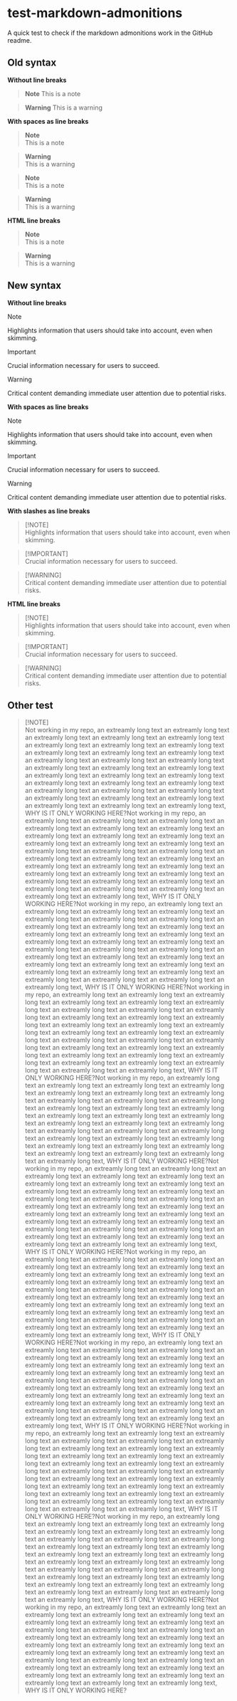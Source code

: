 # test-markdown-admonitions

A quick test to check if the markdown admonitions work in the GitHub readme.

## Old syntax

**Without line breaks**

> **Note**
> This is a note

> **Warning**
> This is a warning

**With spaces as line breaks**

> **Note**  
> This is a note

> **Warning**  
> This is a warning

> **Note**\
> This is a note

> **Warning**\
> This is a warning

**HTML line breaks**

> **Note**<br>
> This is a note

> **Warning**<br>
> This is a warning

## New syntax

**Without line breaks**

> [!NOTE]
> Highlights information that users should take into account, even when skimming.

> [!IMPORTANT]
> Crucial information necessary for users to succeed.

> [!WARNING]
> Critical content demanding immediate user attention due to potential risks.

**With spaces as line breaks**

> [!NOTE]  
> Highlights information that users should take into account, even when skimming.

> [!IMPORTANT]  
> Crucial information necessary for users to succeed.

> [!WARNING]  
> Critical content demanding immediate user attention due to potential risks.

**With slashes as line breaks**

> [!NOTE]\
> Highlights information that users should take into account, even when skimming.

> [!IMPORTANT]\
> Crucial information necessary for users to succeed.

> [!WARNING]\
> Critical content demanding immediate user attention due to potential risks.

**HTML line breaks**

> [!NOTE]<br>
> Highlights information that users should take into account, even when skimming.

> [!IMPORTANT]<br>
> Crucial information necessary for users to succeed.

> [!WARNING]<br>
> Critical content demanding immediate user attention due to potential risks.

## Other test

> [!NOTE]\
> Not working in my repo, an extreamly long text an extreamly long text an extreamly long text an extreamly long text an extreamly long text an extreamly long text an extreamly long text an extreamly long text an extreamly long text an extreamly long text an extreamly long text an extreamly long text an extreamly long text an extreamly long text an extreamly long text an extreamly long text an extreamly long text an extreamly long text an extreamly long text an extreamly long text an extreamly long text an extreamly long text an extreamly long text an extreamly long text an extreamly long text an extreamly long text an extreamly long text an extreamly long text an extreamly long text an extreamly long text an extreamly long text an extreamly long text, WHY IS IT ONLY WORKING HERE?Not working in my repo, an extreamly long text an extreamly long text an extreamly long text an extreamly long text an extreamly long text an extreamly long text an extreamly long text an extreamly long text an extreamly long text an extreamly long text an extreamly long text an extreamly long text an extreamly long text an extreamly long text an extreamly long text an extreamly long text an extreamly long text an extreamly long text an extreamly long text an extreamly long text an extreamly long text an extreamly long text an extreamly long text an extreamly long text an extreamly long text an extreamly long text an extreamly long text an extreamly long text an extreamly long text an extreamly long text an extreamly long text an extreamly long text, WHY IS IT ONLY WORKING HERE?Not working in my repo, an extreamly long text an extreamly long text an extreamly long text an extreamly long text an extreamly long text an extreamly long text an extreamly long text an extreamly long text an extreamly long text an extreamly long text an extreamly long text an extreamly long text an extreamly long text an extreamly long text an extreamly long text an extreamly long text an extreamly long text an extreamly long text an extreamly long text an extreamly long text an extreamly long text an extreamly long text an extreamly long text an extreamly long text an extreamly long text an extreamly long text an extreamly long text an extreamly long text an extreamly long text an extreamly long text an extreamly long text an extreamly long text, WHY IS IT ONLY WORKING HERE?Not working in my repo, an extreamly long text an extreamly long text an extreamly long text an extreamly long text an extreamly long text an extreamly long text an extreamly long text an extreamly long text an extreamly long text an extreamly long text an extreamly long text an extreamly long text an extreamly long text an extreamly long text an extreamly long text an extreamly long text an extreamly long text an extreamly long text an extreamly long text an extreamly long text an extreamly long text an extreamly long text an extreamly long text an extreamly long text an extreamly long text an extreamly long text an extreamly long text an extreamly long text an extreamly long text an extreamly long text an extreamly long text an extreamly long text, WHY IS IT ONLY WORKING HERE?Not working in my repo, an extreamly long text an extreamly long text an extreamly long text an extreamly long text an extreamly long text an extreamly long text an extreamly long text an extreamly long text an extreamly long text an extreamly long text an extreamly long text an extreamly long text an extreamly long text an extreamly long text an extreamly long text an extreamly long text an extreamly long text an extreamly long text an extreamly long text an extreamly long text an extreamly long text an extreamly long text an extreamly long text an extreamly long text an extreamly long text an extreamly long text an extreamly long text an extreamly long text an extreamly long text an extreamly long text an extreamly long text an extreamly long text, WHY IS IT ONLY WORKING HERE?Not working in my repo, an extreamly long text an extreamly long text an extreamly long text an extreamly long text an extreamly long text an extreamly long text an extreamly long text an extreamly long text an extreamly long text an extreamly long text an extreamly long text an extreamly long text an extreamly long text an extreamly long text an extreamly long text an extreamly long text an extreamly long text an extreamly long text an extreamly long text an extreamly long text an extreamly long text an extreamly long text an extreamly long text an extreamly long text an extreamly long text an extreamly long text an extreamly long text an extreamly long text an extreamly long text an extreamly long text an extreamly long text an extreamly long text, WHY IS IT ONLY WORKING HERE?Not working in my repo, an extreamly long text an extreamly long text an extreamly long text an extreamly long text an extreamly long text an extreamly long text an extreamly long text an extreamly long text an extreamly long text an extreamly long text an extreamly long text an extreamly long text an extreamly long text an extreamly long text an extreamly long text an extreamly long text an extreamly long text an extreamly long text an extreamly long text an extreamly long text an extreamly long text an extreamly long text an extreamly long text an extreamly long text an extreamly long text an extreamly long text an extreamly long text an extreamly long text an extreamly long text an extreamly long text an extreamly long text an extreamly long text, WHY IS IT ONLY WORKING HERE?Not working in my repo, an extreamly long text an extreamly long text an extreamly long text an extreamly long text an extreamly long text an extreamly long text an extreamly long text an extreamly long text an extreamly long text an extreamly long text an extreamly long text an extreamly long text an extreamly long text an extreamly long text an extreamly long text an extreamly long text an extreamly long text an extreamly long text an extreamly long text an extreamly long text an extreamly long text an extreamly long text an extreamly long text an extreamly long text an extreamly long text an extreamly long text an extreamly long text an extreamly long text an extreamly long text an extreamly long text an extreamly long text an extreamly long text, WHY IS IT ONLY WORKING HERE?Not working in my repo, an extreamly long text an extreamly long text an extreamly long text an extreamly long text an extreamly long text an extreamly long text an extreamly long text an extreamly long text an extreamly long text an extreamly long text an extreamly long text an extreamly long text an extreamly long text an extreamly long text an extreamly long text an extreamly long text an extreamly long text an extreamly long text an extreamly long text an extreamly long text an extreamly long text an extreamly long text an extreamly long text an extreamly long text an extreamly long text an extreamly long text an extreamly long text an extreamly long text an extreamly long text an extreamly long text an extreamly long text an extreamly long text, WHY IS IT ONLY WORKING HERE?Not working in my repo, an extreamly long text an extreamly long text an extreamly long text an extreamly long text an extreamly long text an extreamly long text an extreamly long text an extreamly long text an extreamly long text an extreamly long text an extreamly long text an extreamly long text an extreamly long text an extreamly long text an extreamly long text an extreamly long text an extreamly long text an extreamly long text an extreamly long text an extreamly long text an extreamly long text an extreamly long text an extreamly long text an extreamly long text an extreamly long text an extreamly long text an extreamly long text an extreamly long text an extreamly long text an extreamly long text an extreamly long text an extreamly long text, WHY IS IT ONLY WORKING HERE?Not working in my repo, an extreamly long text an extreamly long text an extreamly long text an extreamly long text an extreamly long text an extreamly long text an extreamly long text an extreamly long text an extreamly long text an extreamly long text an extreamly long text an extreamly long text an extreamly long text an extreamly long text an extreamly long text an extreamly long text an extreamly long text an extreamly long text an extreamly long text an extreamly long text an extreamly long text an extreamly long text an extreamly long text an extreamly long text an extreamly long text an extreamly long text an extreamly long text an extreamly long text an extreamly long text an extreamly long text an extreamly long text an extreamly long text, WHY IS IT ONLY WORKING HERE?
